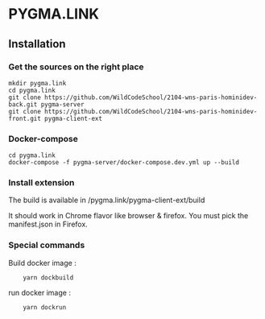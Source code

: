 # PYGMA.LINK
## Installation
### Get the sources on the right place
``` 
mkdir pygma.link
cd pygma.link
git clone https://github.com/WildCodeSchool/2104-wns-paris-hominidev-back.git pygma-server
git clone https://github.com/WildCodeSchool/2104-wns-paris-hominidev-front.git pygma-client-ext
```

### Docker-compose
```
cd pygma.link
docker-compose -f pygma-server/docker-compose.dev.yml up --build
```

### Install extension
The build is available in /pygma.link/pygma-client-ext/build

It should work in Chrome flavor like browser & firefox. You must pick the manifest.json in Firefox.

### Special commands
Build docker image : 
```
    yarn dockbuild
```
run docker image : 
```
    yarn dockrun
```